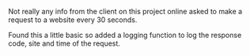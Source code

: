 Not really any info from the client on this project online asked to make a request to a website every 30 seconds.

Found this a little basic so added a logging function to log the response code, site and time of the request. 